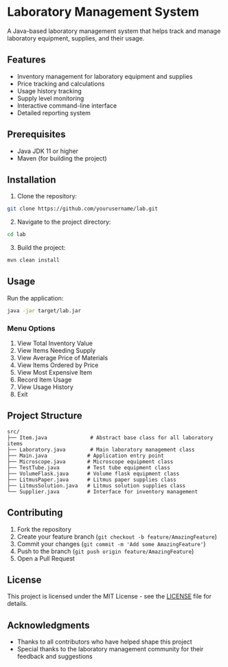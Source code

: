 # Laboratory Management System

A Java-based laboratory management system that helps track and manage laboratory equipment, supplies, and their usage.

## Features

- Inventory management for laboratory equipment and supplies
- Price tracking and calculations
- Usage history tracking
- Supply level monitoring
- Interactive command-line interface
- Detailed reporting system

## Prerequisites

- Java JDK 11 or higher
- Maven (for building the project)

## Installation

1. Clone the repository:
```bash
git clone https://github.com/yourusername/lab.git
```

2. Navigate to the project directory:
```bash
cd lab
```

3. Build the project:
```bash
mvn clean install
```

## Usage

Run the application:
```bash
java -jar target/lab.jar
```

### Menu Options

1. View Total Inventory Value
2. View Items Needing Supply
3. View Average Price of Materials
4. View Items Ordered by Price
5. View Most Expensive Item
6. Record Item Usage
7. View Usage History
8. Exit

## Project Structure

```
src/
├── Item.java              # Abstract base class for all laboratory items
├── Laboratory.java        # Main laboratory management class
├── Main.java             # Application entry point
├── Microscope.java       # Microscope equipment class
├── TestTube.java         # Test tube equipment class
├── VolumeFlask.java      # Volume flask equipment class
├── LitmusPaper.java      # Litmus paper supplies class
├── LitmusSolution.java   # Litmus solution supplies class
└── Supplier.java         # Interface for inventory management
```

## Contributing

1. Fork the repository
2. Create your feature branch (`git checkout -b feature/AmazingFeature`)
3. Commit your changes (`git commit -m 'Add some AmazingFeature'`)
4. Push to the branch (`git push origin feature/AmazingFeature`)
5. Open a Pull Request

## License

This project is licensed under the MIT License - see the [LICENSE](LICENSE) file for details.

## Acknowledgments

- Thanks to all contributors who have helped shape this project
- Special thanks to the laboratory management community for their feedback and suggestions 